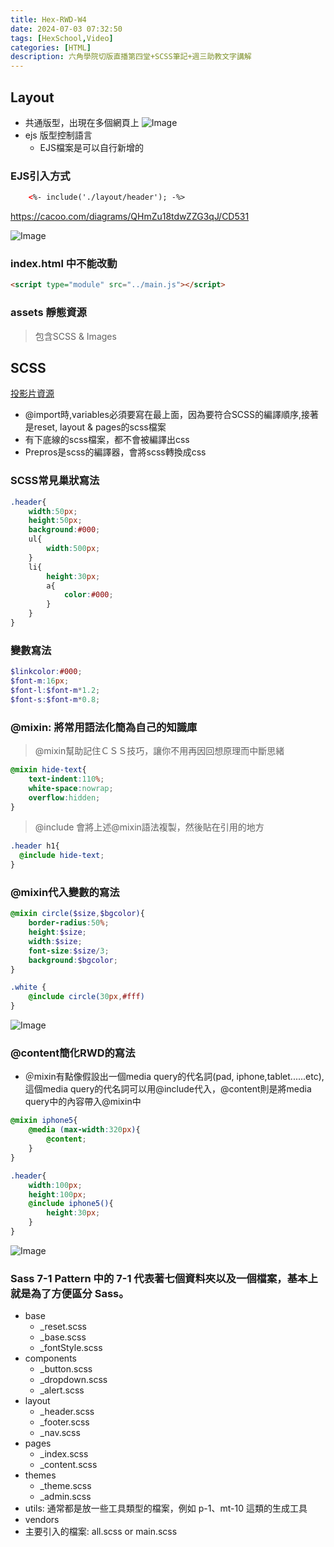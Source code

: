 ```yaml
---
title: Hex-RWD-W4
date: 2024-07-03 07:32:50
tags: [HexSchool,Video]
categories: [HTML]
description: 六角學院切版直播第四堂+SCSS筆記+週三助教文字講解
---
```


## Layout

* 共通版型，出現在多個網頁上
![Image](https://i.imgur.com/UpRfJRC.png)
* ejs 版型控制語言
    * EJS檔案是可以自行新增的
### EJS引入方式
```html
    <%- include('./layout/header'); -%>

```
https://cacoo.com/diagrams/QHmZu18tdwZZG3qJ/CD531

![Image](https://i.imgur.com/b3XuPBn.png)

### index.html 中不能改動

```html
<script type="module" src="../main.js"></script>
```
### assets 靜態資源
>包含SCSS & Images

## SCSS
[投影片資源](https://docs.google.com/presentation/d/11-HFPxkmVj5b6WP50zkKB_GtccvynUu3GaDeALaLpd0/edit#slide=id.p152)

* @import時,variables必須要寫在最上面，因為要符合SCSS的編譯順序,接著是reset, layout & pages的scss檔案
* 有下底線的scss檔案，都不會被編譯出css
* Prepros是scss的編譯器，會將scss轉換成css

### SCSS常見巢狀寫法

```scss
.header{
    width:50px;
    height:50px;
    background:#000;
    ul{
        width:500px;
    }
    li{
        height:30px;
        a{
            color:#000;
        }
    }
}
```
### 變數寫法
```scss
$linkcolor:#000;
$font-m:16px;
$font-l:$font-m*1.2;
$font-s:$font-m*0.8;
```
### @mixin: 將常用語法化簡為自己的知識庫

>@mixin幫助記住ＣＳＳ技巧，讓你不用再因回想原理而中斷思緒

```scss
@mixin hide-text{
    text-indent:110%;
    white-space:nowrap;
    overflow:hidden;
}
```
>@include 會將上述@mixin語法複製，然後貼在引用的地方
```scss
.header h1{
  @include hide-text;
}
```
### @mixin代入變數的寫法

```scss
@mixin circle($size,$bgcolor){
    border-radius:50%;
    height:$size;
    width:$size;
    font-size:$size/3;
    background:$bgcolor;
}

.white {
    @include circle(30px,#fff)
}
```
![Image](https://i.imgur.com/bR7Cf7z.png)

### @content簡化RWD的寫法

* ＠mixin有點像假設出一個media query的代名詞(pad, iphone,tablet......etc),這個media query的代名詞可以用@include代入，@content則是將media query中的內容帶入@mixin中

```scss
@mixin iphone5{
    @media (max-width:320px){
        @content;
    }
}

.header{
    width:100px;
    height:100px;
    @include iphone5(){
        height:30px;
    }
}
```
![Image](https://i.imgur.com/5GZ3Odl.png)

### Sass 7-1 Pattern 中的 7-1 代表著七個資料夾以及一個檔案，基本上就是為了方便區分 Sass。

* base
    * _reset.scss
    * _base.scss
    * _fontStyle.scss
* components
    * _button.scss
    * _dropdown.scss
    * _alert.scss
* layout
    * _header.scss
    * _footer.scss
    * _nav.scss
* pages
    * _index.scss
    * _content.scss
* themes
    * _theme.scss
    * _admin.scss
* utils: 通常都是放一些工具類型的檔案，例如 p-1、mt-10 這類的生成工具
* vendors
* 主要引入的檔案: all.scss or main.scss

